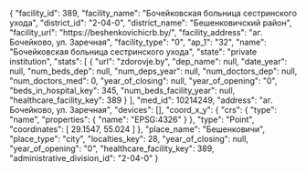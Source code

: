 {
    "facility_id": 389,
    "facility_name": "Бочейковская больница сестринского ухода",
    "district_id": "2-04-0",
    "district_name": "Бешенковичский район",
    "facility_url": "https:\/\/beshenkovichicrb.by\/",
    "facility_address": "аг. Бочейково, ул. Заречная",
    "facility_type": "0",
    "ap_1": "32",
    "name": "Бочейковская больница сестринского ухода",
    "state": "private institution",
    "stats": [
        {
            "url": "zdorovje.by",
            "dep_name": null,
            "date_year": null,
            "num_beds_dep": null,
            "num_deps_year": null,
            "num_doctors_dep": null,
            "num_doctors_med": 0,
            "year_of_closing": null,
            "year_of_opening": "0",
            "beds_in_hospital_key": 345,
            "num_beds_facility_year": null,
            "healthcare_facility_key": 389
        }
    ],
    "med_id": 10214249,
    "address": "аг. Бочейково, ул. Заречная",
    "devices": [],
    "coord_x_y": {
        "crs": {
            "type": "name",
            "properties": {
                "name": "EPSG:4326"
            }
        },
        "type": "Point",
        "coordinates": [
            29.1547,
            55.024
        ]
    },
    "place_name": "Бешенковичи",
    "place_type": "city",
    "localties_key": 28,
    "year_of_closing": null,
    "year_of_opening": "0",
    "healthcare_facility_key": 389,
    "administrative_division_id": "2-04-0"
}